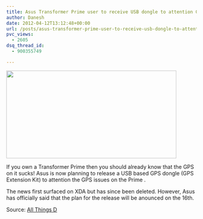 ```yaml
---
title: Asus Transformer Prime user to receive USB dongle to attention GPS issues.
author: Danesh
date: 2012-04-12T13:12:48+00:00
url: /posts/asus-transformer-prime-user-to-receive-usb-dongle-to-attention-gps-issues/
pvc_views:
  - 2605
dsq_thread_id:
  - 900355749

---
```

[<img loading="lazy" class="alignnone size-medium wp-image-2436" title="asus-eee-pad-transformer-prime" src="/wp-content/uploads/2012/04/asus-eee-pad-transformer-prime-450x232.jpg" alt="" width="450" height="232" srcset="/wp-content/uploads/2012/04/asus-eee-pad-transformer-prime-450x232.jpg 450w, /wp-content/uploads/2012/04/asus-eee-pad-transformer-prime.jpg 950w" sizes="(max-width: 450px) 100vw, 450px" />][1]

If you own a Transformer Prime then you should already know that the GPS on it sucks! Asus is now planning to release a USB based GPS dongle (GPS Extension Kit) to attention the GPS issues on the Prime .

The news first surfaced on XDA but has since been deleted. However, Asus has officially said that the plan for the release will be anounced on the 16th.

Source: [All Things D][2]

 [1]: /wp-content/uploads/2012/04/asus-eee-pad-transformer-prime.jpg
 [2]: https://allthingsd.com/20120406/confirmed-asus-plans-add-on-to-fix-transformer-primes-gps-issues/